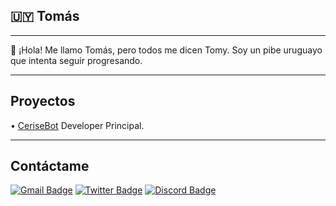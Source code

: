 ## :uruguay: Tomás 

----

:wave: ¡Hola! Me llamo Tomás, pero todos me dicen Tomy. Soy un pibe uruguayo que intenta seguir progresando.

----

## Proyectos
• [CeriseBot](https://discord.gg/A4RnqucV4k) Developer Principal.

----

## Contáctame

[![Gmail Badge](https://img.shields.io/badge/-Gmail-c14438?style=flat-square&logo=Gmail&logoColor=white&link=mailto:tomas.abcontacto@gmail.com)](mailto:tomas.abcontacto@gmail.com)
[![Twitter Badge](https://img.shields.io/badge/-Twitter-1da1f2?style=flat-square&labelColor=1da1f2&logo=twitter&logoColor=white&link=https://www.twitter.com/idktomas_/)](https://www.twitter.com/idktomas_/)
[![Discord Badge](https://img.shields.io/badge/Discord-black?logo=discord&logoColor=white)](https://discordapp.com/users/454774829162430483)

